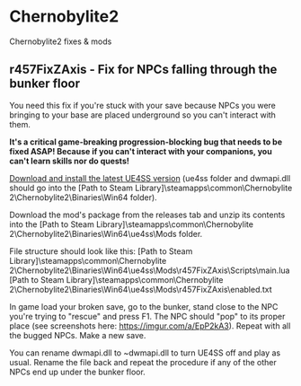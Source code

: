 # Chernobylite2
 Chernobylite2 fixes & mods

## r457FixZAxis - Fix for NPCs falling through the bunker floor

You need this fix if you're stuck with your save because NPCs you were bringing to your base are placed underground so you can't interact with them.

**It's a critical game-breaking progression-blocking bug that needs to be fixed ASAP! Because if you can't interact with your companions, you can't learn skills nor do quests!**

[Download and install the latest UE4SS version](url=https://github.com/UE4SS-RE/RE-UE4SS/releases) (ue4ss folder and dwmapi.dll should go into the \[Path to Steam Library\]\\steamapps\\common\\Chernobylite 2\\Chernobylite2\\Binaries\\Win64 folder).

Download the mod's package from the releases tab and unzip its contents into the \[Path to Steam Library\]\\steamapps\\common\\Chernobylite 2\\Chernobylite2\\Binaries\\Win64\\ue4ss\\Mods folder.

File structure should look like this:
\[Path to Steam Library\]\\steamapps\\common\\Chernobylite 2\\Chernobylite2\\Binaries\\Win64\\ue4ss\\Mods\\r457FixZAxis\\Scripts\\main.lua
\[Path to Steam Library\]\\steamapps\\common\\Chernobylite 2\\Chernobylite2\\Binaries\\Win64\\ue4ss\\Mods\\r457FixZAxis\\enabled.txt

In game load your broken save, go to the bunker, stand close to the NPC you're trying to "rescue" and press F1. The NPC should "pop" to its proper place (see screenshots here: https://imgur.com/a/EpP2kA3). Repeat with all the bugged NPCs. Make a new save.

You can rename dwmapi.dll to ~dwmapi.dll to turn UE4SS off and play as usual. Rename the file back and repeat the procedure if any of the other NPCs end up under the bunker floor.